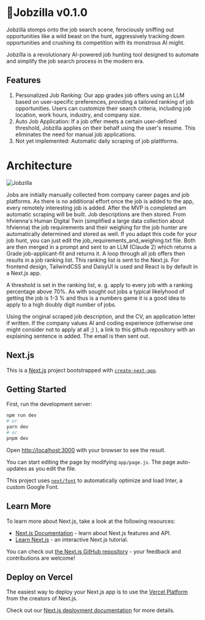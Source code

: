 # 🦖Jobzilla v0.1.0

Jobzilla stomps onto the job search scene, ferociously sniffing out opportunities like a wild beast on the hunt, aggressively tracking down opportunities and crushing its competition with its monstrous AI might.

Jobzilla is a revolutionary AI-powered job hunting tool designed to automate and simplify the job search process in the modern era.

## Features
1. Personalized Job Ranking: Our app grades job offers using an LLM based on user-specific preferences, providing a tailored ranking of job opportunities. Users can customize their search criteria, including job location, work hours, industry, and company size.
2. Auto Job Application: If a job offer meets a certain user-defined threshold, Jobzilla applies on their behalf using the user's resume. This eliminates the need for manual job applications.
3. Not yet implemented: Automatic daily scraping of job plattforms.

# Architecture

![Jobzilla](https://github.com/hfvienna/jobzilla/assets/130350299/26c40d27-5d67-423c-97e9-4e6bb3143f8e)

Jobs are initially manually collected from company career pages and job platforms. As there is no additional effort once the job is added to the app, every remotely interesting job is added. After the MVP is completed am automatic scraping will be built. Job descriptions are then stored. From hfvienna's Human Digital Twin (simplified a large data collection about hfvienna) the job requirements and their weighing for the job hunter are automatically determined and stored as well. If you adapt this code for your job hunt, you can just edit the job_requirements_and_weighing.txt file. Both are then merged in a prompt and sent to an LLM (Claude 2) which returns a Grade job-applicant-fit and returns it. A loop through all job offers then results in a job ranking list. This ranking list is sent to the Next.js. For frontend design, TailwindCSS and DaisyUI is used and React is by default in a Next.js app.

A threshold is set in the ranking list, e. g. apply to every job with a ranking percentage above 70%. As with sought out jobs a typical likelyhood of getting the job is 1-3 % and thus is a numbers game it is a good idea to apply to a high doubly digit number of jobs.

Using the original scraped job description, and the CV, an application letter if written. If the company values AI and coding experience (otherwise one might consider not to apply at all ;) ), a link to this github repository with an explaining sentence is added. The email is then sent out.

## Next.js






This is a [Next.js](https://nextjs.org/) project bootstrapped with [`create-next-app`](https://github.com/vercel/next.js/tree/canary/packages/create-next-app).

## Getting Started

First, run the development server:

```bash
npm run dev
# or
yarn dev
# or
pnpm dev
```

Open [http://localhost:3000](http://localhost:3000) with your browser to see the result.

You can start editing the page by modifying `app/page.js`. The page auto-updates as you edit the file.

This project uses [`next/font`](https://nextjs.org/docs/basic-features/font-optimization) to automatically optimize and load Inter, a custom Google Font.

## Learn More

To learn more about Next.js, take a look at the following resources:

- [Next.js Documentation](https://nextjs.org/docs) - learn about Next.js features and API.
- [Learn Next.js](https://nextjs.org/learn) - an interactive Next.js tutorial.

You can check out [the Next.js GitHub repository](https://github.com/vercel/next.js/) - your feedback and contributions are welcome!

## Deploy on Vercel

The easiest way to deploy your Next.js app is to use the [Vercel Platform](https://vercel.com/new?utm_medium=default-template&filter=next.js&utm_source=create-next-app&utm_campaign=create-next-app-readme) from the creators of Next.js.

Check out our [Next.js deployment documentation](https://nextjs.org/docs/deployment) for more details.
